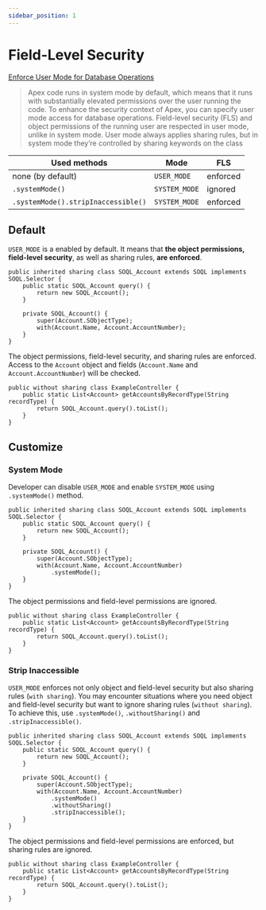 ```yaml
---
sidebar_position: 1
---
```


# Field-Level Security

[Enforce User Mode for Database Operations](https://developer.salesforce.com/docs/atlas.en-us.apexcode.meta/apexcode/apex_classes_enforce_usermode.htm)

> Apex code runs in system mode by default, which means that it runs with substantially elevated permissions over the user running the code. To enhance the security context of Apex, you can specify user mode access for database operations. Field-level security (FLS) and object permissions of the running user are respected in user mode, unlike in system mode. User mode always applies sharing rules, but in system mode they’re controlled by sharing keywords on the class

Used methods | Mode | FLS
------------ | ---- | --------------
none (by default) | `USER_MODE` | enforced
`.systemMode()` | `SYSTEM_MODE` | ignored
`.systemMode().stripInaccessible()` | `SYSTEM_MODE` | enforced

## Default

`USER_MODE` is a enabled by default. It means that **the object permissions, field-level security**, as well as sharing rules, **are enforced**.

```apex
public inherited sharing class SOQL_Account extends SOQL implements SOQL.Selector {
    public static SOQL_Account query() {
        return new SOQL_Account();
    }

    private SOQL_Account() {
        super(Account.SObjectType);
        with(Account.Name, Account.AccountNumber);
    }
}
```

The object permissions, field-level security, and sharing rules are enforced.
Access to the `Account` object and fields (`Account.Name` and `Account.AccountNumber`) will be checked.

```apex
public without sharing class ExampleController {
    public static List<Account> getAccountsByRecordType(String recordType) {
        return SOQL_Account.query().toList();
    }
}
```

## Customize

### System Mode

Developer can disable `USER_MODE` and enable `SYSTEM_MODE` using `.systemMode()` method.

```apex
public inherited sharing class SOQL_Account extends SOQL implements SOQL.Selector {
    public static SOQL_Account query() {
        return new SOQL_Account();
    }

    private SOQL_Account() {
        super(Account.SObjectType);
        with(Account.Name, Account.AccountNumber)
            .systemMode();
    }
}
```

The object permissions and field-level permissions are ignored.

```apex
public without sharing class ExampleController {
    public static List<Account> getAccountsByRecordType(String recordType) {
        return SOQL_Account.query().toList();
    }
}
```

### Strip Inaccessible

`USER_MODE` enforces not only object and field-level security but also sharing rules (`with sharing`).
You may encounter situations where you need object and field-level security but want to ignore sharing rules (`without sharing`).
To achieve this, use `.systemMode()`, `.withoutSharing()` and `.stripInaccessible()`.

```apex
public inherited sharing class SOQL_Account extends SOQL implements SOQL.Selector {
    public static SOQL_Account query() {
        return new SOQL_Account();
    }

    private SOQL_Account() {
        super(Account.SObjectType);
        with(Account.Name, Account.AccountNumber)
            .systemMode()
            .withoutSharing()
            .stripInaccessible();
    }
}
```

The object permissions and field-level permissions are enforced, but sharing rules are ignored.

```apex
public without sharing class ExampleController {
    public static List<Account> getAccountsByRecordType(String recordType) {
        return SOQL_Account.query().toList();
    }
}
```

